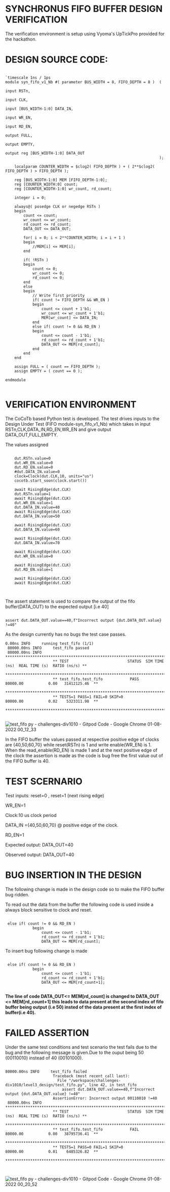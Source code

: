 # SYNCHRONUS FIFO BUFFER DESIGN VERIFICATION
The verification environment is setup using Vyoma's UpTickPro provided for the hackathon.

# DESIGN SOURCE CODE:

```

`timescale 1ns / 1ps
module syn_fifo_v1_Nb #( parameter BUS_WIDTH = 8, FIFO_DEPTH = 8 )  (
                                                                        input RSTn,
                                                                        input CLK,
                                                                        input [BUS_WIDTH-1:0] DATA_IN,
                                                                        input WR_EN,
                                                                        input RD_EN,
                                                                        output FULL,
                                                                        output EMPTY,
                                                                        output reg [BUS_WIDTH-1:0] DATA_OUT
                                                                    );

    localparam COUNTER_WIDTH = $clog2( FIFO_DEPTH ) + ( 2**$clog2( FIFO_DEPTH ) > FIFO_DEPTH );

    reg [BUS_WIDTH-1:0] MEM [FIFO_DEPTH-1:0];
    reg [COUNTER_WIDTH:0] count;
    reg [COUNTER_WIDTH-1:0] wr_count, rd_count;

    integer i = 0;

    always@( posedge CLK or negedge RSTn )
    begin
        count <= count;
        wr_count <= wr_count;
        rd_count <= rd_count;
        DATA_OUT <= DATA_OUT;

        for( i = 0; i < 2**COUNTER_WIDTH; i = i + 1 )
        begin
            //MEM[i] <= MEM[i];
        end

        if( !RSTn )
        begin
            count <= 0;
            wr_count <= 0;
            rd_count <= 0;
        end
        else
        begin
            // Write first priority
            if( count != FIFO_DEPTH && WR_EN )
            begin
                count <= count + 1'b1;
                wr_count <= wr_count + 1'b1;
                MEM[wr_count] <= DATA_IN;
            end
            else if( count != 0 && RD_EN )
            begin
                count <= count - 1'b1;
                rd_count <= rd_count + 1'b1;
                DATA_OUT <= MEM[rd_count];
            end
        end
    end

    assign FULL = ( count == FIFO_DEPTH );
    assign EMPTY = ( count == 0 );

endmodule


```


# VERIFICATION ENVIRONMENT
The CoCoTb based Python test is developed. The test drives inputs to the Design Under Test (FIFO module-syn_fifo_v1_Nb) which takes in input RSTn,CLK,DATA_IN,RD_EN,WR_EN and give output DATA_OUT,FULL,EMPTY.

The values assigned

```

    dut.RSTn.value=0
    dut.WR_EN.value=0
    dut.RD_EN.value=0
    #dut.DATA_IN.value=0
    clock=Clock(dut.CLK,10, units="us")
    cocotb.start_soon(clock.start())

    await RisingEdge(dut.CLK)
    dut.RSTn.value=1
    await RisingEdge(dut.CLK)
    dut.WR_EN.value=1
    dut.DATA_IN.value=40
    await RisingEdge(dut.CLK)
    dut.DATA_IN.value=50

    await RisingEdge(dut.CLK)
    dut.DATA_IN.value=60

    await RisingEdge(dut.CLK)
    dut.DATA_IN.value=70

    await RisingEdge(dut.CLK)
    dut.WR_EN.value=0

    await RisingEdge(dut.CLK)
    dut.RD_EN.value=1

    await RisingEdge(dut.CLK)
    await RisingEdge(dut.CLK)

    

```

The assert statement is used to compare the output of the fifo buffer(DATA_OUT) to the expected output [i.e 40]

```

assert dut.DATA_OUT.value==40,f"Incorrect output {dut.DATA_OUT.value} !=40"

```

As the design currently has no bugs the test case passes.

```
0.00ns INFO     running test_fifo (1/1)
 80000.00ns INFO     test_fifo passed
 80000.00ns INFO     **************************************************************************************
                     ** TEST                          STATUS  SIM TIME (ns)  REAL TIME (s)  RATIO (ns/s) **
                     **************************************************************************************
                     ** test_fifo.test_fifo            PASS       80000.00           0.00   31412125.46  **
                     **************************************************************************************
                     ** TESTS=1 PASS=1 FAIL=0 SKIP=0              80000.00           0.02    5323311.98  **
                     **************************************************************************************


```


![test_fifo py - challenges-div1010 - Gitpod Code - Google Chrome 01-08-2022 00_12_33](https://user-images.githubusercontent.com/78270386/182041222-d076a1a3-48d8-4c65-8f27-01b0f85980ea.png)




In the FIFO buffer the values passed at respective positive edge of clocks are {40,50,60,70} while reset(RSTn) is 1 and write enable(WR_EN) is 1.
When the read_enable(RD_EN) is made 1 and at the next positive edge of the clock the assertion is made as the code is bug free the first value out of the FIFO buffer is 40.


# TEST SCERNARIO

Test inputs: reset=0 
             , reset=1 (next rising edge)

WR_EN=1

Clock:10 us clock period

DATA_IN ={40,50,60,70} @ positive edge of the clock.

RD_EN=1

Expected output: DATA_OUT=40

Observed output: DATA_OUT=40

# BUG INSERTION IN THE DESIGN

The following change is made in the design code so to make the FIFO buffer bug ridden.

To read out the data from the buffer the following code is used inside a always block sensitive to clock and reset.

```

 else if( count != 0 && RD_EN )
            begin
                count <= count - 1'b1;
                rd_count <= rd_count + 1'b1;
                DATA_OUT <= MEM[rd_count];

```

To insert bug following change is made

```

 else if( count != 0 && RD_EN )
            begin
                count <= count - 1'b1;
                rd_count <= rd_count + 1'b1;
                DATA_OUT <= MEM[rd_count+1];


```

**The line of code DATA_OUT<= MEM[rd_count] is changed to DATA_OUT <= MEM[rd_count+1] this leads to data present at the second index of fifo buffer being output (i.e 50) insted of the data present at the first index of buffer(i.e 40).**


# FAILED ASSERTION 

Under the same test conditions and test scenario the test fails due to the bug and the following message is given.Due to the ouput being 50 (00110010) instead of 40 (00101000).


```

80000.00ns INFO     test_fifo failed
                     Traceback (most recent call last):
                       File "/workspace/challenges-div1010/level3_design/test_fifo.py", line 42, in test_fifo
                         assert dut.DATA_OUT.value==40,f"Incorrect output {dut.DATA_OUT.value} !=40"
                     AssertionError: Incorrect output 00110010 !=40
 80000.00ns INFO     **************************************************************************************
                     ** TEST                          STATUS  SIM TIME (ns)  REAL TIME (s)  RATIO (ns/s) **
                     **************************************************************************************
                     ** test_fifo.test_fifo            FAIL       80000.00           0.00   38795736.41  **
                     **************************************************************************************
                     ** TESTS=1 PASS=0 FAIL=1 SKIP=0              80000.00           0.01    6485326.82  **
                     **************************************************************************************



```


![test_fifo py - challenges-div1010 - Gitpod Code - Google Chrome 01-08-2022 00_20_52](https://user-images.githubusercontent.com/78270386/182041706-45c88bc3-83c7-460c-a8d6-e633cf52ad8b.png)


